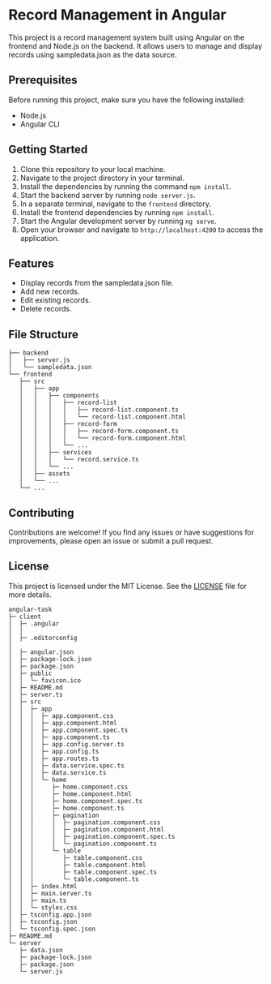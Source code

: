 # Record Management in Angular

This project is a record management system built using Angular on the frontend and Node.js on the backend. It allows users to manage and display records using sampledata.json as the data source.

## Prerequisites

Before running this project, make sure you have the following installed:

- Node.js
- Angular CLI

## Getting Started

1. Clone this repository to your local machine.
2. Navigate to the project directory in your terminal.
3. Install the dependencies by running the command `npm install`.
4. Start the backend server by running `node server.js`.
5. In a separate terminal, navigate to the `frontend` directory.
6. Install the frontend dependencies by running `npm install`.
7. Start the Angular development server by running `ng serve`.
8. Open your browser and navigate to `http://localhost:4200` to access the application.

## Features

- Display records from the sampledata.json file.
- Add new records.
- Edit existing records.
- Delete records.

## File Structure

```
├── backend
│   ├── server.js
│   └── sampledata.json
└── frontend
   ├── src
   │   ├── app
   │   │   ├── components
   │   │   │   ├── record-list
   │   │   │   │   ├── record-list.component.ts
   │   │   │   │   └── record-list.component.html
   │   │   │   ├── record-form
   │   │   │   │   ├── record-form.component.ts
   │   │   │   │   └── record-form.component.html
   │   │   │   └── ...
   │   │   ├── services
   │   │   │   └── record.service.ts
   │   │   └── ...
   │   ├── assets
   │   └── ...
   └── ...
```

## Contributing

Contributions are welcome! If you find any issues or have suggestions for improvements, please open an issue or submit a pull request.

## License

This project is licensed under the MIT License. See the [LICENSE](LICENSE) file for more details.

```
angular-task
├─ client
│  ├─ .angular
│  │ 
│  ├─ .editorconfig
│  
│  ├─ angular.json
│  ├─ package-lock.json
│  ├─ package.json
│  ├─ public
│  │  └─ favicon.ico
│  ├─ README.md
│  ├─ server.ts
│  ├─ src
│  │  ├─ app
│  │  │  ├─ app.component.css
│  │  │  ├─ app.component.html
│  │  │  ├─ app.component.spec.ts
│  │  │  ├─ app.component.ts
│  │  │  ├─ app.config.server.ts
│  │  │  ├─ app.config.ts
│  │  │  ├─ app.routes.ts
│  │  │  ├─ data.service.spec.ts
│  │  │  ├─ data.service.ts
│  │  │  └─ home
│  │  │     ├─ home.component.css
│  │  │     ├─ home.component.html
│  │  │     ├─ home.component.spec.ts
│  │  │     ├─ home.component.ts
│  │  │     ├─ pagination
│  │  │     │  ├─ pagination.component.css
│  │  │     │  ├─ pagination.component.html
│  │  │     │  ├─ pagination.component.spec.ts
│  │  │     │  └─ pagination.component.ts
│  │  │     └─ table
│  │  │        ├─ table.component.css
│  │  │        ├─ table.component.html
│  │  │        ├─ table.component.spec.ts
│  │  │        └─ table.component.ts
│  │  ├─ index.html
│  │  ├─ main.server.ts
│  │  ├─ main.ts
│  │  └─ styles.css
│  ├─ tsconfig.app.json
│  ├─ tsconfig.json
│  └─ tsconfig.spec.json
├─ README.md
└─ server
   ├─ data.json
   ├─ package-lock.json
   ├─ package.json
   └─ server.js

```